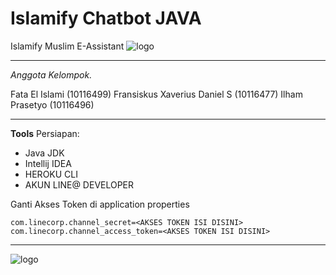 Islamify Chatbot JAVA
===================
Islamify Muslim E-Assistant
![logo](http://kostlab.id/ify.png)

----

*Anggota Kelompok.*

Fata El Islami (10116499)
Fransiskus Xaverius Daniel S (10116477)
Ilham Prasetyo (10116496)

----

**Tools**
Persiapan:
  - Java JDK
  - Intellij IDEA
  - HEROKU CLI
  - AKUN LINE@ DEVELOPER

Ganti Akses Token di application properties
```
com.linecorp.channel_secret=<AKSES TOKEN ISI DISINI>
com.linecorp.channel_access_token=<AKSES TOKEN ISI DISINI>
```
----

![logo](http://kostlab.id/Untitled%20design%20(10).png)
